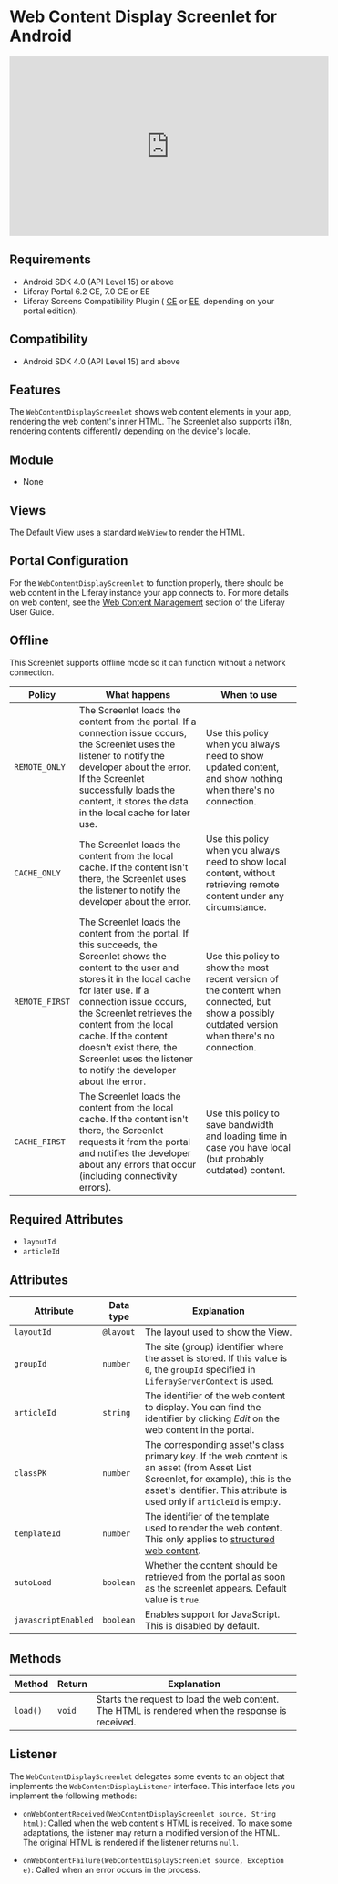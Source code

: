 # Web Content Display Screenlet for Android [](id=webcontentdisplayscreenlet-for-android)

<iframe width="560" height="315" src="https://www.youtube.com/embed/JVxfjAnCve8" frameborder="0" allowfullscreen></iframe>

## Requirements [](id=requirements)

- Android SDK 4.0 (API Level 15) or above
- Liferay Portal 6.2 CE, 7.0 CE or EE
- Liferay Screens Compatibility Plugin (
  [CE](http://www.liferay.com/marketplace/-/mp/application/54365664) or 
  [EE](http://www.liferay.com/marketplace/-/mp/application/54369726), 
  depending on your portal edition). 

## Compatibility [](id=compatibility)

- Android SDK 4.0 (API Level 15) and above

## Features [](id=features)

The `WebContentDisplayScreenlet` shows web content elements in your app, 
rendering the web content's inner HTML. The Screenlet also supports i18n, 
rendering contents differently depending on the device's locale.

## Module [](id=module)

- None

## Views [](id=views)

The Default View uses a standard `WebView` to render the HTML.

## Portal Configuration [](id=portal-configuration)

For the `WebContentDisplayScreenlet` to function properly, there should be web 
content in the Liferay instance your app connects to. For more details on web 
content, see the [Web Content Management](/portal/-/knowledge_base/6-2/web-content-management) 
section of the Liferay User Guide. 

## Offline [](id=offline)

This Screenlet supports offline mode so it can function without a network 
connection. 

| Policy | What happens | When to use |
|--------|--------------|-------------|
| `REMOTE_ONLY` | The Screenlet loads the content from the portal. If a connection issue occurs, the Screenlet uses the listener to notify the developer about the error. If the Screenlet successfully loads the content, it stores the data in the local cache for later use. | Use this policy when you always need to show updated content, and show nothing when there's no connection. |
| `CACHE_ONLY` | The Screenlet loads the content from the local cache. If the content isn't there, the Screenlet uses the listener to notify the developer about the error. | Use this policy when you always need to show local content, without retrieving remote content under any circumstance. |
| `REMOTE_FIRST` | The Screenlet loads the content from the portal. If this succeeds, the Screenlet shows the content to the user and stores it in the local cache for later use. If a connection issue occurs, the Screenlet retrieves the content from the local cache. If the content doesn't exist there, the Screenlet uses the listener to notify the developer about the error. | Use this policy to show the most recent version of the content when connected, but show a possibly outdated version when there's no connection. |
| `CACHE_FIRST` | The Screenlet loads the content from the local cache. If the content isn't there, the Screenlet requests it from the portal and notifies the developer about any errors that occur (including connectivity errors). | Use this policy to save bandwidth and loading time in case you have local (but probably outdated) content. |

## Required Attributes [](id=required-attributes)

- `layoutId`
- `articleId`

## Attributes [](id=attributes)

| Attribute | Data type | Explanation |
|-----------|-----------|-------------| 
| `layoutId` | `@layout` | The layout used to show the View. |
| `groupId` | `number` | The site (group) identifier where the asset is stored. If this value is `0`, the `groupId` specified in `LiferayServerContext` is used. |
| `articleId` | `string` | The identifier of the web content to display. You can find the identifier by clicking *Edit* on the web content in the portal. |
| `classPK` | `number` | The corresponding asset's class primary key. If the web content is an asset (from Asset List Screenlet, for example), this is the asset's identifier. This attribute is used only if `articleId` is empty. |
| `templateId` | `number` | The identifier of the template used to render the web content. This only applies to [structured web content](/discover/portal/-/knowledge_base/6-2/advanced-content-with-structures-and-templates). |
| `autoLoad` | `boolean` | Whether the content should be retrieved from the portal as soon as the screenlet appears. Default value is `true`. |
| `javascriptEnabled` | `boolean` | Enables support for JavaScript. This is disabled by default. |

## Methods [](id=methods)

| Method | Return | Explanation |
|-----------|-----------|-------------| 
| `load()` | `void` | Starts the request to load the web content. The HTML is rendered when the response is received. |

## Listener [](id=listener)

The `WebContentDisplayScreenlet` delegates some events to an object that 
implements the `WebContentDisplayListener` interface. This interface lets you 
implement the following methods:

- `onWebContentReceived(WebContentDisplayScreenlet source, String html)`: Called 
  when the web content's HTML is received. To make some adaptations, the 
  listener may return a modified version of the HTML. The original HTML is 
  rendered if the listener returns `null`. 

- `onWebContentFailure(WebContentDisplayScreenlet source, Exception e)`: Called 
  when an error occurs in the process. 
